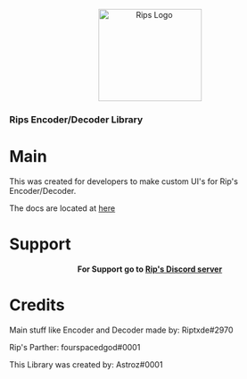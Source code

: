 <p align="center">
  <a href="https://riptxde.dev/">
    <img src="https://cdn.discordapp.com/attachments/727216422987628659/742939195881816104/RipsLogo.png" alt="Rips Logo" width="185" height="165">
  </a>
</p>
<p align="center">
<h3>Rips Encoder/Decoder Library</h3>
 </p>
 
 # Main
 This was created for developers to make custom UI's for Rip's Encoder/Decoder.
 
 The docs are located at 
 <a href="https://github.com/AstrozTM/-Rips-Decoder-encoder-Library/tree/master/Docs"><light>here</light></a>
  
 # Support
 <p align="center">  
  <strong> For Support go to </strong>
  <a href="https://discord.gg/5HmepGK"><strong>Rip's Discord server</strong></a>
</p>

# Credits

<light>Main stuff like Encoder and Decoder made by: Riptxde#2970</light>

<light>Rip's Parther: fourspacedgod#0001</light>

<light>This Library was created by: Astroz#0001</light>
